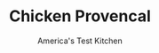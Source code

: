 ---
layout: ../../layouts/MarkdownPostLayout.astro
title: Chicken Provencal
author: America's Test Kitchen
pubDate: 2023-03-15
description: "With our recipe, this elegant dinner is accessible any night of the week."
image_url: https://res.cloudinary.com/hksqkdlah/image/upload/ar_1:1,c_fill,dpr_2.0,f_auto,fl_lossy.progressive.strip_profile,g_faces:auto,q_auto:low,w_344/7036_sfs-chicken-provencal-001-277666
tags: ["Main Courses","French","Chicken","Weeknight","30-Minute Suppers"]
calories: 1489
protein: 40
carbohydrates: 5
fats: 
fiber: 1
ingredients: ["4 , boneless, skinless chicken breasts (about 1 1/2 pounds)",", Salt and pepper","2 tablespoons, olive oil","10 ounces, cremini or white mushrooms, quartered","1 , shallot, halved and sliced thin","1/2 cup, white wine","1 teaspoon, grated zest plus segmented fruit from 1 orange (see note)","2 tablespoons, unsalted butter","1/4 cup, chopped pitted kalamata olives","1 teaspoon, fresh rosemary, minced"]
serves: 4
time: "30 minutes"
instructions: ["Pat chicken dry with paper towels and season with salt and pepper. Heat 1 tablespoon oil in large skillet over medium-high heat until just smoking. Cook chicken until golden brown, about 4 minutes per side. Transfer to plate.","Add remaining oil, mushrooms, and shallot to empty skillet and cook over medium heat until lightly browned, about 3 minutes. Add wine and simmer, scraping up any browned bits with wooden spoon, until slightly thickened, about 3 minutes. Add orange zest and browned chicken, along with any accumulated juices, and simmer, covered, until chicken is cooked through, 2 to 4 minutes; transfer chicken to serving platter.","Off heat, whisk butter into pan, then stir in orange segments, olives, and rosemary. Season sauce with salt and pepper and pour over chicken. Serve."]
nutrition: ["856 mg Potassium","436 mg Phosphorus","30 mg Calcium","1 mg Iron","60 mg Magnesium","702 mg Sodium","1 mg Zinc","18 g Fat","18 mg Niacin (B3)","8 g Monounsaturated","1 g Polyunsaturated","2 mg Vitamin C","139 mg Cholesterol","5 g Saturated","1 g Fiber","31 µg Folate (food)","2 g Sugars","6 µg Vitamin K","231 g Water","5 g Carbs","31 µg Folate equivalent (total)","40 g Protein","2 mg Vitamin E","1 mg Vitamin B6","62 µg Vitamin A","372 kcal Energy","1489 calories"]
notes: "Zest the orange before peeling and segmenting it. See related Step by Step for more information about segmenting oranges."
---